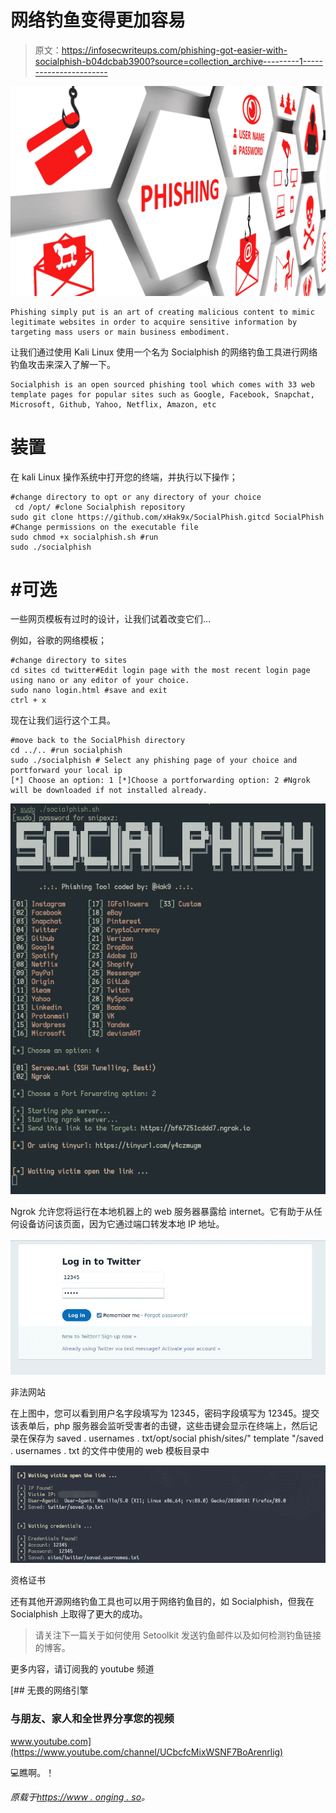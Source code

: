# 网络钓鱼变得更加容易

> 原文：<https://infosecwriteups.com/phishing-got-easier-with-socialphish-b04dcbab3900?source=collection_archive---------1----------------------->

![](img/9e288901725ec0ee3f4ff59d01f6765a.png)

```
Phishing simply put is an art of creating malicious content to mimic legitimate websites in order to acquire sensitive information by targeting mass users or main business embodiment. 
```

让我们通过使用 Kali Linux 使用一个名为 Socialphish 的网络钓鱼工具进行网络钓鱼攻击来深入了解一下。

```
Socialphish is an open sourced phishing tool which comes with 33 web template pages for popular sites such as Google, Facebook, Snapchat, Microsoft, Github, Yahoo, Netflix, Amazon, etc
```

# 装置

在 kali Linux 操作系统中打开您的终端，并执行以下操作；

```
#change directory to opt or any directory of your choice
 cd /opt/ #clone Socialphish repository 
sudo git clone https://github.com/xHak9x/SocialPhish.gitcd SocialPhish #Change permissions on the executable file 
sudo chmod +x socialphish.sh #run 
sudo ./socialphish
```

# #可选

一些网页模板有过时的设计，让我们试着改变它们…

例如，谷歌的网络模板；

```
#change directory to sites
cd sites cd twitter#Edit login page with the most recent login page using nano or any editor of your choice.
sudo nano login.html #save and exit 
ctrl + x
```

现在让我们运行这个工具。

```
#move back to the SocialPhish directory
cd ../.. #run socialphish
sudo ./socialphish # Select any phishing page of your choice and portforward your local ip 
[*] Choose an option: 1 [*]Choose a portforwarding option: 2 #Ngrok will be downloaded if not installed already.
```

![](img/5f4ccd84297d95ac1892ef4fdc9829f9.png)

Ngrok 允许您将运行在本地机器上的 web 服务器暴露给 internet。它有助于从任何设备访问该页面，因为它通过端口转发本地 IP 地址。

![](img/71ee02aa7ec61292dd0797b682bcdf12.png)

非法网站

在上图中，您可以看到用户名字段填写为 12345，密码字段填写为 12345。提交该表单后，php 服务器会监听受害者的击键，这些击键会显示在终端上，然后记录在保存为 saved . usernames . txt/opt/social phish/sites/" template "/saved . usernames . txt 的文件中使用的 web 模板目录中

![](img/41aa24c21c982d659696f9353d4923a4.png)

资格证书

还有其他开源网络钓鱼工具也可以用于网络钓鱼目的，如 Socialphish，但我在 Socialphish 上取得了更大的成功。

> 请关注下一篇关于如何使用 Setoolkit 发送钓鱼邮件以及如何检测钓鱼链接的博客。

更多内容，请订阅我的 youtube 频道

[](https://www.youtube.com/channel/UCbcfcMixWSNF7BoArenrlig) [## 无畏的网络引擎

### 与朋友、家人和全世界分享您的视频

www.youtube.com](https://www.youtube.com/channel/UCbcfcMixWSNF7BoArenrlig) 

💻瞧啊。！

*原载于*[*https://www . onging . so*](https://www.notion.so/Phishing-Got-easier-with-Socialphish-fc9721889a5a4d02859bd2814fd14a18)*。*